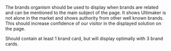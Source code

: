 The brands organism should be used to display when brands are related and can be mentioned to the main subject of the page.
It shows Ultimaker is not alone in the market and shows authority from other well known brands.
This should increase confidence of our visitor in the displayed solution on the page.

Should contain at least 1 brand card, but will display optimally with 3 brand cards.
